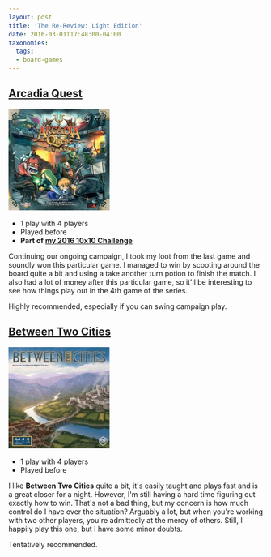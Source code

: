 ```yaml
---
layout: post
title: 'The Re-Review: Light Edition'
date: 2016-03-01T17:48:00-04:00
taxonomies:
  tags:
  - board-games
---
```

## [Arcadia Quest](https://boardgamegeek.com/boardgame/155068/arcadia-quest)

![Arcadia Quest](../assets/covers/arcadia-quest.jpg)

- 1 play with 4 players
- Played before
- **Part of [my 2016 10x10 Challenge](https://boardgamegeek.com/geeklist/202712/wesbakers-2016-10x10-hardcore-challenge)**

Continuing our ongoing campaign, I took my loot from the last game and soundly won this particular game. I managed to win by scooting around the board quite a bit and using a take another turn potion to finish the match. I also had a lot of money after this particular game, so it'll be interesting to see how things play out in the 4th game of the series.

Highly recommended, especially if you can swing campaign play.

## [Between Two Cities](https://boardgamegeek.com/boardgame/168435/between-two-cities)

![Between Two Cities](../assets/covers/between-two-cities.jpg)

- 1 play with 4 players
- Played before

I like **Between Two Cities** quite a bit, it's easily taught and plays fast and is a great closer for a night. However, I'm still having a hard time figuring out exactly how to win. That's not a bad thing, but my concern is how much control do I have over the situation? Arguably a lot, but when you're working with two other players, you're admittedly at the mercy of others. Still, I happily play this one, but I have some minor doubts.

Tentatively recommended.
